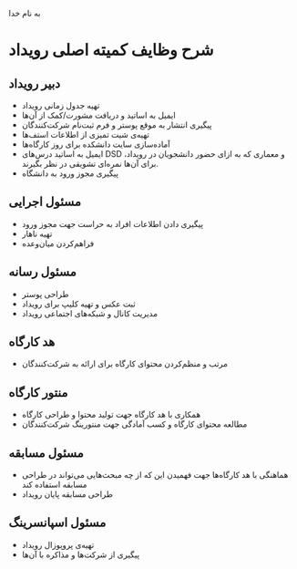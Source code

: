 به نام خدا
# شرح وظایف کمیته اصلی رویداد

## دبیر رویداد
- تهیه جدول زمانی رویداد
- ایمیل به اساتید و دریافت مشورت/کمک از آن‌ها
- پیگیری انتشار به موقع پوستر و فرم ثبت‌نام شرکت‌کنندگان
- تهیه‌‌ی شیت تمیزی از اطلاعات استف‌ها
- آماده‌سازی سایت دانشکده برای روز کارگاه‌ها
- ایمیل به اساتید درس‌های DSD و معماری که به ازای حضور دانشجویان در رویداد، برای آن‌ها نمره‌ای تشویقی در نظر بگیرند.
- پیگیری مجوز ورود به دانشگاه


## مسئول اجرایی
- پیگیری دادن اطلاعات افراد به حراست جهت مجوز ورود
- تهیه ناهار
- فراهم‌کردن میان‌وعده


## مسئول رسانه
- طراحی پوستر
- ثبت عکس و تهیه کلیپ برای رویداد
- مدیریت کانال و شبکه‌های اجتماعی رویداد


## هد کارگاه
- مرتب و منظم‌کردن محتوای کارگاه برای ارائه به شرکت‌کنندگان


## منتور کارگاه
- همکاری با هد کارگاه جهت تولید محتوا و طراحی کارگاه
- مطالعه محتوای کارگاه و کسب آمادگی جهت منتورینگ شرکت‌کنندگان


## مسئول مسابقه
- هماهنگی با هد کارگاه‌ها جهت فهمیدن این که از چه مبحث‌هایی می‌تواند در طراحی مسابقه استفاده کند
- طراحی مسابقه پایان رویداد


## مسئول اسپانسرینگ
- تهیه‌ی پروپوزال رویداد
- پیگیری از شرکت‌ها و مذاکره با آن‌ها
